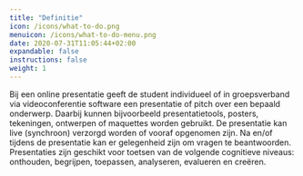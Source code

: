 ```yaml
---
title: "Definitie"
icon: /icons/what-to-do.png
menuicon: /icons/what-to-do-menu.png
date: 2020-07-31T11:05:44+02:00
expandable: false
instructions: false
weight: 1
---
```


Bij een online presentatie geeft de student individueel of in groepsverband via videoconferentie software een presentatie of pitch over een bepaald onderwerp. Daarbij kunnen bijvoorbeeld presentatietools, posters, tekeningen, ontwerpen of maquettes worden gebruikt. De presentatie kan live (synchroon) verzorgd worden of vooraf opgenomen zijn. Na en/of tijdens de presentatie kan er gelegenheid zijn om vragen te beantwoorden. Presentaties zijn geschikt voor toetsen van de volgende cognitieve niveaus: onthouden, begrijpen, toepassen, analyseren, evalueren en creëren.